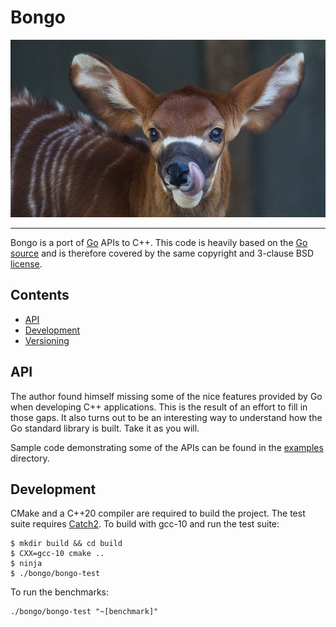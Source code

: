 # Bongo

![Baby Bongo](share/images/baby-bongo.jpg)

---

Bongo is a port of [Go][] APIs to C++. This code is heavily based on the [Go
source][] and is therefore covered by the same copyright and 3-clause BSD
[license][].

[Go]: https://golang.org
[Go source]: https://github.com/golang/go
[license]: LICENSE

## Contents

- [API](#api)
- [Development](#development)
- [Versioning](#versioning)

## API

The author found himself missing some of the nice features provided by Go
when developing C++ applications. This is the result of an effort to fill in
those gaps. It also turns out to be an interesting way to understand how the
Go standard library is built. Take it as you will.

Sample code demonstrating some of the APIs can be found in the
[examples](examples/) directory.

## Development

CMake and a C++20 compiler are required to build the project. The test suite
requires [Catch2][]. To build with gcc-10 and run the test suite:

```
$ mkdir build && cd build
$ CXX=gcc-10 cmake ..
$ ninja
$ ./bongo/bongo-test
```

To run the benchmarks:

```
./bongo/bongo-test "~[benchmark]"
```

[Catch2]: https://github.com/catchorg/Catch2
